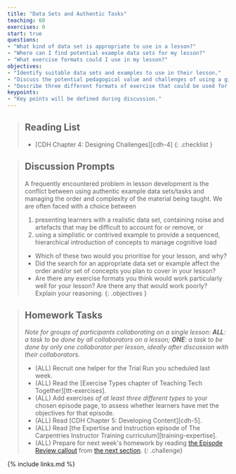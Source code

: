 ```yaml
---
title: "Data Sets and Authentic Tasks"
teaching: 60
exercises: 0
start: true
questions:
- "What kind of data set is appropriate to use in a lesson?"
- "Where can I find potential example data sets for my lesson?"
- "What exercise formats could I use in my lesson?"
objectives:
- "Identify suitable data sets and examples to use in their lesson."
- "Discuss the potential pedagogical value and challenges of using a given data set or example."
- "Describe three different formats of exercise that could be used for formative assessment in their lesson."
keypoints:
- "Key points will be defined during discussion."
---
```


> ## Reading List
>
> - [CDH Chapter 4: Designing Challenges][cdh-4]
{: .checklist }

> ## Discussion Prompts
>
> A frequently encountered problem in lesson development is the conflict
> between using authentic example data sets/tasks and managing the order
> and complexity of the material being taught.
> We are often faced with a choice between
>
> 1. presenting learners with a realistic data set,
>   containing noise and artefacts that may be difficult to account for or remove, or
> 2. using a simplistic or contrived example to provide
>   a sequenced, hierarchical introduction of concepts to manage cognitive load
>
> - Which of these two would you prioritise for your lesson, and why?
> - Did the search for an appropriate data set or example affect the order and/or
>   set of concepts you plan to cover in your lesson?
> - Are there any exercise formats you think would work particularly well for
>   your lesson? Are there any that would work poorly? Explain your reasoning.
{: .objectives }

> ## Homework Tasks
>
> _Note for groups of participants collaborating on a single lesson:_
> _**ALL**: a task to be done by all collaborators on a lesson;
> **ONE**: a task to be done by only one collaborator per lesson,
> ideally after discussion with their collaborators._
>
> - (ALL) Recruit one helper for the Trial Run you scheduled last week.
> - (ALL) Read the [Exercise Types chapter of Teaching Tech Together][ttt-exercises].
> - (ALL) Add exercises _of at least three different types_ to your chosen episode page,
>   to assess whether learners have met the objectives for that episode.
> - (ALL) Read [CDH Chapter 5: Developing Content][cdh-5].
> - (ALL) Read [the Expertise and Instruction episode of The Carpentries Instructor Training curriculum][training-expertise].
> - (ALL) Prepare for next week's homework by reading [the Episode Review callout]({{page.root}}/06-content#episode-review/) from [the next section]({{page.root}}/06-content/).
{: .challenge}

{% include links.md %}
